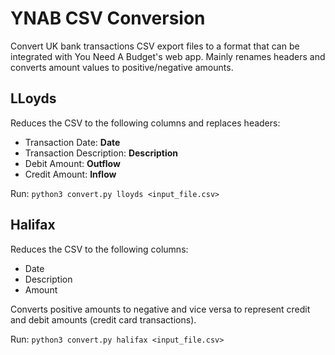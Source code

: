 # YNAB CSV Conversion

Convert UK bank transactions CSV export files to a format that can be 
integrated with You Need A Budget's web app. Mainly renames headers and converts
amount values to positive/negative amounts.

## LLoyds

Reduces the CSV to the following columns and replaces headers:
* Transaction Date: **Date**
* Transaction Description: **Description**
* Debit Amount: **Outflow**
* Credit Amount: **Inflow**

Run: `python3 convert.py lloyds <input_file.csv>`

## Halifax

Reduces the CSV to the following columns:
* Date
* Description
* Amount

Converts positive amounts to negative and vice versa to represent credit
and debit amounts (credit card transactions).

Run: `python3 convert.py halifax <input_file.csv>`